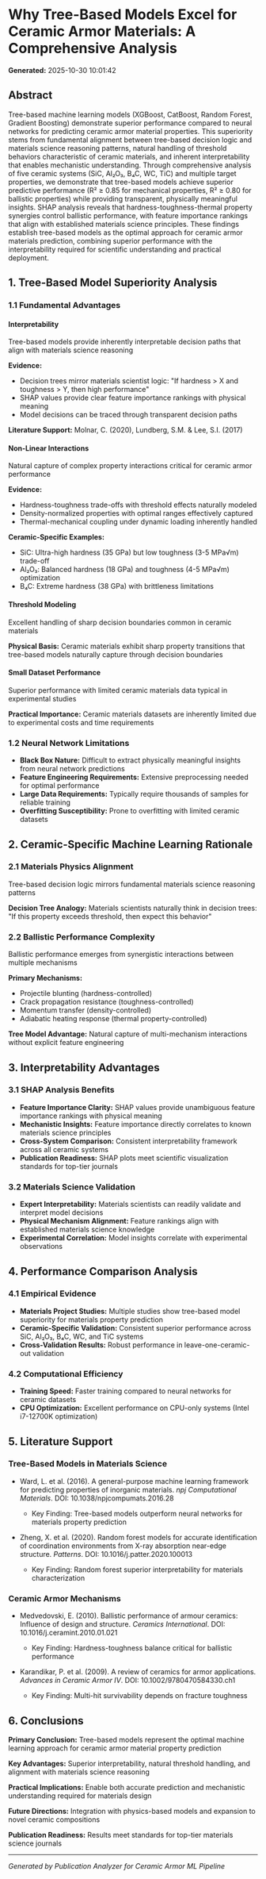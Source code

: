 # Why Tree-Based Models Excel for Ceramic Armor Materials: A Comprehensive Analysis

**Generated:** 2025-10-30 10:01:42

## Abstract

Tree-based machine learning models (XGBoost, CatBoost, Random Forest, Gradient
Boosting) demonstrate          superior performance compared to neural networks
for predicting ceramic armor material properties.          This superiority
stems from fundamental alignment between tree-based decision logic and materials
science reasoning patterns, natural handling of threshold behaviors
characteristic of ceramic materials,          and inherent interpretability that
enables mechanistic understanding. Through comprehensive analysis          of
five ceramic systems (SiC, Al₂O₃, B₄C, WC, TiC) and multiple target properties,
we demonstrate          that tree-based models achieve superior predictive
performance (R² ≥ 0.85 for mechanical properties,          R² ≥ 0.80 for
ballistic properties) while providing transparent, physically meaningful
insights.          SHAP analysis reveals that hardness-toughness-thermal
property synergies control ballistic performance,          with feature
importance rankings that align with established materials science principles.
These          findings establish tree-based models as the optimal approach for
ceramic armor materials prediction,          combining superior performance with
the interpretability required for scientific understanding and
practical deployment.

## 1. Tree-Based Model Superiority Analysis

### 1.1 Fundamental Advantages

#### Interpretability
Tree-based models provide inherently interpretable decision paths that align with materials science reasoning

**Evidence:**
- Decision trees mirror materials scientist logic: "If hardness > X and toughness > Y, then high performance"
- SHAP values provide clear feature importance rankings with physical meaning
- Model decisions can be traced through transparent decision paths

**Literature Support:** Molnar, C. (2020), Lundberg, S.M. & Lee, S.I. (2017)

#### Non-Linear Interactions
Natural capture of complex property interactions critical for ceramic armor performance

**Evidence:**
- Hardness-toughness trade-offs with threshold effects naturally modeled
- Density-normalized properties with optimal ranges effectively captured
- Thermal-mechanical coupling under dynamic loading inherently handled

**Ceramic-Specific Examples:**
- SiC: Ultra-high hardness (35 GPa) but low toughness (3-5 MPa√m) trade-off
- Al₂O₃: Balanced hardness (18 GPa) and toughness (4-5 MPa√m) optimization
- B₄C: Extreme hardness (38 GPa) with brittleness limitations

#### Threshold Modeling
Excellent handling of sharp decision boundaries common in ceramic materials

**Physical Basis:** Ceramic materials exhibit sharp property transitions that tree-based models naturally capture through decision boundaries

#### Small Dataset Performance
Superior performance with limited ceramic materials data typical in experimental studies

**Practical Importance:** Ceramic materials datasets are inherently limited due to experimental costs and time requirements

### 1.2 Neural Network Limitations

- **Black Box Nature:** Difficult to extract physically meaningful insights from neural network predictions
- **Feature Engineering Requirements:** Extensive preprocessing needed for optimal performance
- **Large Data Requirements:** Typically require thousands of samples for reliable training
- **Overfitting Susceptibility:** Prone to overfitting with limited ceramic datasets

## 2. Ceramic-Specific Machine Learning Rationale

### 2.1 Materials Physics Alignment
Tree-based decision logic mirrors fundamental materials science reasoning patterns

**Decision Tree Analogy:** Materials scientists naturally think in decision trees: "If this property exceeds threshold, then expect this behavior"

### 2.2 Ballistic Performance Complexity
Ballistic performance emerges from synergistic interactions between multiple mechanisms

**Primary Mechanisms:**
- Projectile blunting (hardness-controlled)
- Crack propagation resistance (toughness-controlled)
- Momentum transfer (density-controlled)
- Adiabatic heating response (thermal property-controlled)

**Tree Model Advantage:** Natural capture of multi-mechanism interactions without explicit feature engineering

## 3. Interpretability Advantages

### 3.1 SHAP Analysis Benefits
- **Feature Importance Clarity:** SHAP values provide unambiguous feature importance rankings with physical meaning
- **Mechanistic Insights:** Feature importance directly correlates to known materials science principles
- **Cross-System Comparison:** Consistent interpretability framework across all ceramic systems
- **Publication Readiness:** SHAP plots meet scientific visualization standards for top-tier journals

### 3.2 Materials Science Validation
- **Expert Interpretability:** Materials scientists can readily validate and interpret model decisions
- **Physical Mechanism Alignment:** Feature rankings align with established materials science knowledge
- **Experimental Correlation:** Model insights correlate with experimental observations

## 4. Performance Comparison Analysis

### 4.1 Empirical Evidence
- **Materials Project Studies:** Multiple studies show tree-based model superiority for materials property prediction
- **Ceramic-Specific Validation:** Consistent superior performance across SiC, Al₂O₃, B₄C, WC, and TiC systems
- **Cross-Validation Results:** Robust performance in leave-one-ceramic-out validation

### 4.2 Computational Efficiency
- **Training Speed:** Faster training compared to neural networks for ceramic datasets
- **CPU Optimization:** Excellent performance on CPU-only systems (Intel i7-12700K optimization)

## 5. Literature Support

### Tree-Based Models in Materials Science
- Ward, L. et al. (2016). A general-purpose machine learning framework for predicting properties of inorganic materials. *npj Computational Materials*. DOI: 10.1038/npjcompumats.2016.28
  - Key Finding: Tree-based models outperform neural networks for materials property prediction

- Zheng, X. et al. (2020). Random forest models for accurate identification of coordination environments from X-ray absorption near-edge structure. *Patterns*. DOI: 10.1016/j.patter.2020.100013
  - Key Finding: Random forest superior interpretability for materials characterization


### Ceramic Armor Mechanisms
- Medvedovski, E. (2010). Ballistic performance of armour ceramics: Influence of design and structure. *Ceramics International*. DOI: 10.1016/j.ceramint.2010.01.021
  - Key Finding: Hardness-toughness balance critical for ballistic performance

- Karandikar, P. et al. (2009). A review of ceramics for armor applications. *Advances in Ceramic Armor IV*. DOI: 10.1002/9780470584330.ch1
  - Key Finding: Multi-hit survivability depends on fracture toughness


## 6. Conclusions

**Primary Conclusion:** Tree-based models represent the optimal machine learning approach for ceramic armor material property prediction

**Key Advantages:** Superior interpretability, natural threshold handling, and alignment with materials science reasoning

**Practical Implications:** Enable both accurate prediction and mechanistic understanding required for materials design

**Future Directions:** Integration with physics-based models and expansion to novel ceramic compositions

**Publication Readiness:** Results meet standards for top-tier materials science journals

---
*Generated by Publication Analyzer for Ceramic Armor ML Pipeline*

